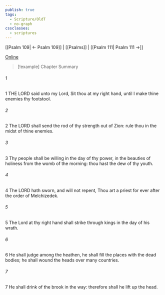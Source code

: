 ```yaml
---
publish: true
tags:
  - Scripture/OldT
  - no-graph
cssclasses:
  - scriptures
---
```

[[Psalm 109| ← Psalm 109]] | [[Psalms]] | [[Psalm 111| Psalm 111 →]]

[Online](https://churchofjesuschrist.org/study/scriptures/ot/ps/110?lang=eng)

>[!example] Chapter Summary
>
###### 1
1 THE LORD said unto my Lord, Sit thou at my right hand, until I make thine enemies thy footstool.
###### 2
2 The LORD shall send the rod of thy strength out of Zion: rule thou in the midst of thine enemies.
###### 3
3 Thy people shall be willing in the day of thy power, in the beauties of holiness from the womb of the morning: thou hast the dew of thy youth.
###### 4
4 The LORD hath sworn, and will not repent, Thou art a priest for ever after the order of Melchizedek.
###### 5
5 The Lord at thy right hand shall strike through kings in the day of his wrath.
###### 6
6 He shall judge among the heathen, he shall fill the places with the dead bodies; he shall wound the heads over many countries.
###### 7
7 He shall drink of the brook in the way: therefore shall he lift up the head.



